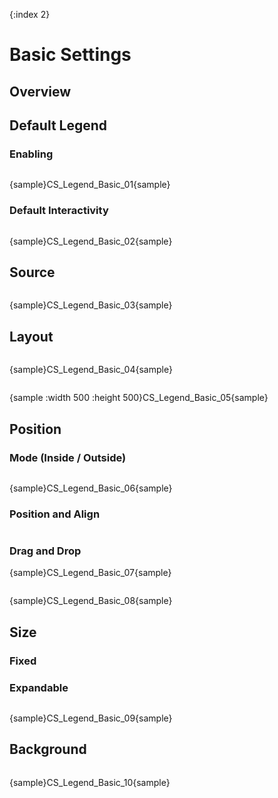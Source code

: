 {:index 2}
# Basic Settings

## Overview

## Default Legend

### Enabling

```

```

{sample}CS\_Legend\_Basic\_01{sample}

### Default Interactivity

```

```

{sample}CS\_Legend\_Basic\_02{sample}

## Source

```

```

{sample}CS\_Legend\_Basic\_03{sample}

## Layout

```

```

{sample}CS\_Legend\_Basic\_04{sample}

```

```

{sample :width 500 :height 500}CS\_Legend\_Basic\_05{sample}

## Position

### Mode (Inside / Outside)

```

```

{sample}CS\_Legend\_Basic\_06{sample}

### Position and Align

```

```

### Drag and Drop

{sample}CS\_Legend\_Basic\_07{sample}

```

```

{sample}CS\_Legend\_Basic\_08{sample}

## Size

### Fixed

### Expandable

```

```

{sample}CS\_Legend\_Basic\_09{sample}

## Background

```

```

{sample}CS\_Legend\_Basic\_10{sample}
